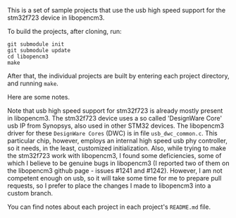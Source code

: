 This is a set of sample projects that use the usb high speed support for the stm32f723
device in libopencm3.

To build the projects, after cloning, run:
```
git submodule init
git submodule update
cd libopencm3
make
```
After that, the individual projects are built by entering each project directory, and running `make`.

Here are some notes.

Note that usb high speed support for stm32f723 is already mostly present in
libopencm3. The stm32f723 device uses a so called 'DesignWare Core' usb IP 
from Synopsys, also used in other STM32 devices. The libopencm3 driver for
these `DesignWare Cores` (DWC) is in file `usb_dwc_common.c`. This particular
chip, however, employs an internal high speed usb phy controller, so it needs,
in the least, customized initialization. Also, while trying to make the stm32f723
work with libopencm3, I found some deficiencies, some of which I believe to be
genuine bugs in libopencm3 (I reported two of them on the libopencm3 github
page - issues #1241 and #1242). However, I am not competent enough on usb,
so it will take some time for me to prepare pull requests, so I prefer to place
the changes I made to libopencm3 into a custom branch.

You can find notes about each project in each project's `README.md` file.
